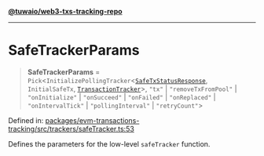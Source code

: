 [**@tuwaio/web3-txs-tracking-repo**](../../../README.md)

***

# SafeTrackerParams

> **SafeTrackerParams** = `Pick`\<`InitializePollingTracker`\<[`SafeTxStatusResponse`](SafeTxStatusResponse.md), `InitialSafeTx`, [`TransactionTracker`](../enumerations/TransactionTracker.md)\>, `"tx"` \| `"removeTxFromPool"` \| `"onInitialize"` \| `"onSucceed"` \| `"onFailed"` \| `"onReplaced"` \| `"onIntervalTick"` \| `"pollingInterval"` \| `"retryCount"`\>

Defined in: [packages/evm-transactions-tracking/src/trackers/safeTracker.ts:53](https://github.com/TuwaIO/web3-transactions-tracking/blob/65f363300724bdf9b035eaffd2ca6ee39c3a7709/packages/evm-transactions-tracking/src/trackers/safeTracker.ts#L53)

Defines the parameters for the low-level `safeTracker` function.

